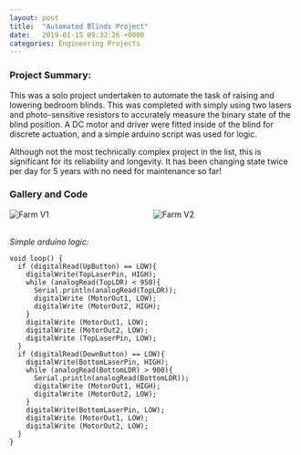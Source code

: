 ```yaml
---
layout: post
title:  "Automated Blinds Project"
date:   2019-01-15 09:32:26 +0000
categories: Engineering Projects
---
```


### Project Summary:
This was a solo project undertaken to automate the task of raising and lowering bedroom blinds. This was completed with simply using two lasers and photo-sensitive resistors to accurately measure the binary state of the blind position. A DC motor and driver were fitted inside of the blind for discrete actuation, and a simple arduino script was used for logic.

Although not the most technically complex project in the list, this is significant for its reliability and longevity. It has been changing state twice per day for 5 years with no need for maintenance so far!


### Gallery and Code
<div style="display: flex; flex-wrap: wrap;">
    <img src="/assets/Blinds/Blind1.jpeg" alt="Farm V1" style="flex: 1; max-width: 50%;" />
    <img src="/assets/Blinds/Blind2.jpeg" alt="Farm V2" style="flex: 1; max-width: 50%;" />
</div>

\
*Simple arduino logic:*
```
void loop() {
  if (digitalRead(UpButton) == LOW){
    digitalWrite(TopLaserPin, HIGH);
    while (analogRead(TopLDR) < 950){
      Serial.println(analogRead(TopLDR));
      digitalWrite (MotorOut1, LOW);
      digitalWrite (MotorOut2, HIGH);
    }
    digitalWrite (MotorOut1, LOW);
    digitalWrite (MotorOut2, LOW);
    digitalWrite (TopLaserPin, LOW);
  }
  if (digitalRead(DownButton) == LOW){
    digitalWrite(BottomLaserPin, HIGH);
    while (analogRead(BottomLDR) > 900){
      Serial.println(analogRead(BottomLDR));
      digitalWrite (MotorOut1, HIGH);
      digitalWrite (MotorOut2, LOW);
    }
    digitalWrite(BottomLaserPin, LOW);
    digitalWrite (MotorOut1, LOW);
    digitalWrite (MotorOut2, LOW);
  }
}
```